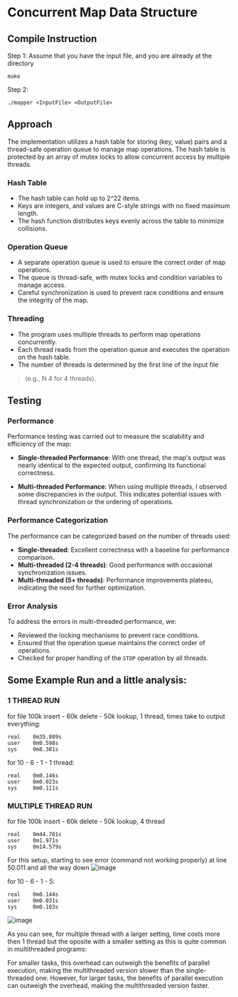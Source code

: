 # Concurrent Map Data Structure

## Compile Instruction

Step 1: 
Assume that you have the input file, and you are already at the directory 

```
make
```

Step 2: 
```
./mapper <InputFile> <OutputFile>
```

## Approach

The implementation utilizes a hash table for storing (key, value) pairs and a thread-safe operation queue to manage map operations. The hash table is protected by an array of mutex locks to allow concurrent access by multiple threads.

### Hash Table

* The hash table can hold up to 2^22 items.
* Keys are integers, and values are C-style strings with no fixed maximum length.
* The hash function distributes keys evenly across the table to minimize collisions.

### Operation Queue 

* A separate operation queue is used to ensure the correct order of map operations.
* The queue is thread-safe, with mutex locks and condition variables to manage access.
* Careful synchronization is used to prevent race conditions and ensure the integrity of the map.

### Threading

* The program uses multiple threads to perform map operations concurrently.
* Each thread reads from the operation queue and executes the operation on the hash table.
* The number of threads is determined by the first line of the input file
>  (e.g., N 4 for 4 threads).

## Testing

### Performance
Performance testing was carried out to measure the scalability and efficiency of the map:

- **Single-threaded Performance**: With one thread, the map's output was nearly identical to the expected output, confirming its functional correctness.

- **Multi-threaded Performance**: When using multiple threads, I observed some discrepancies in the output. This indicates potential issues with thread synchronization or the ordering of operations.

### Performance Categorization

The performance can be categorized based on the number of threads used:
- **Single-threaded**: Excellent correctness with a baseline for performance comparison.
- **Multi-threaded (2-4 threads)**: Good performance with occasional synchronization issues.
- **Multi-threaded (5+ threads)**: Performance improvements plateau, indicating the need for further optimization.

### Error Analysis

To address the errors in multi-threaded performance, we:
- Reviewed the locking mechanisms to prevent race conditions.
- Ensured that the operation queue maintains the correct order of operations.
- Checked for proper handling of the `STOP` operation by all threads.

## Some Example Run and a little analysis:

### 1 THREAD RUN
for file 100k insert - 60k delete - 50k lookup, 1 thread, times take to output everything: 
```
real    0m35.809s
user    0m0.598s
sys     0m8.381s
```

for 10 - 6 - 1 - 1 thread:
```
real    0m0.146s
user    0m0.023s
sys     0m0.111s
```

### MULTIPLE THREAD RUN
for file 100k insert - 60k delete - 50k lookup, 4 thread
```
real    0m44.701s
user    0m1.971s
sys     0m14.579s
```

For this setup, starting to see error (command not working properly) at line 50.011 and all the way down
![image](https://github.com/mmtran0210/csce311_codingproject/assets/105460300/5d943798-7376-4947-9acc-36fdcea960ed)


for 10 - 6 - 1 - 5:
```
real    0m0.144s
user    0m0.031s
sys     0m0.103s
```

![image](https://github.com/mmtran0210/csce311_codingproject/assets/105460300/d64cb933-f76b-41f7-ab24-5e6fc267bff3)

As you can see, for multiple thread with a larger setting, time costs more then 1 thread but the oposite with a smaller setting as this is quite common in multithreaded programs:

For smaller tasks, this overhead can outweigh the benefits of parallel execution, making the multithreaded version slower than the single-threaded one. However, for larger tasks, the benefits of parallel execution can outweigh the overhead, making the multithreaded version faster.





